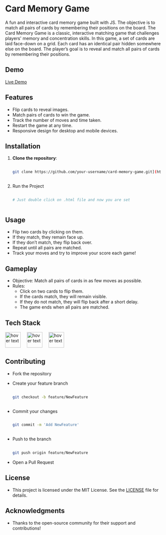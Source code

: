 # Card Memory Game

A fun and interactive card memory game built with JS. The objective is to match all pairs of cards by remembering their positions on the board.
The Card Memory Game is a classic, interactive matching game that challenges players' memory and concentration skills. In this game, a set of cards are laid face-down on a grid. Each card has an identical pair hidden somewhere else on the board. The player’s goal is to reveal and match all pairs of cards by remembering their positions.

## Demo
[Live Demo](https://card-memory-game-five.vercel.app/)

## Features
- Flip cards to reveal images.
- Match pairs of cards to win the game.
- Track the number of moves and time taken.
- Restart the game at any time.
- Responsive design for desktop and mobile devices.

## Installation

1. **Clone the repository**:
   ```bash
    
   git clone https://github.com/your-username/card-memory-game.git](https://github.com/vraj-712/Card-Memory-Game.git
    
2. Run the Project
   ```bash
    
   # Just double click on .html file and now you are set
    
## Usage
- Flip two cards by clicking on them.
- If they match, they remain face up.
- If they don’t match, they flip back over.
- Repeat until all pairs are matched.
- Track your moves and try to improve your score each game!
  
## Gameplay
- Objective: Match all pairs of cards in as few moves as possible.
- Rules:
    - Click on two cards to flip them.
    - If the cards match, they will remain visible.
    - If they do not match, they will flip back after a short delay.
    - The game ends when all pairs are matched.

## Tech Stack
<p align="left">
<img src="https://camo.githubusercontent.com/3e540146547e643d2a8cdc514525eed7bf7893365111f3adccf08270ed07695e/68747470733a2f2f63646e2e73696d706c6569636f6e732e6f72672f68746d6c352f453334463236" width="50" title="hover text">
<img width="12"/>
<img src="https://camo.githubusercontent.com/5e818322045ad81175afd5a949e97dbd5e30b1cd32a52281ab7daff79804d85e/68747470733a2f2f63646e2e73696d706c6569636f6e732e6f72672f637373332f313537324236" width="50" title="hover text">
<img width="12"/>
<img src="https://camo.githubusercontent.com/f2e27cda1add08e2d2f6629e7ee39576b6b8e25a77b64df7f20bb4f3529b7179/68747470733a2f2f63646e2e73696d706c6569636f6e732e6f72672f6a6176617363726970742f463744463145" width="50" title="hover text">
</p>


## Contributing
- Fork the repository
- Create your feature branch 
  
    ```bash
     
    git checkout -b feature/NewFeature
     

- Commit your changes

     ```bash
      
     git commit -m 'Add NewFeature'
      
- Push to the branch

  ```bash
   
  git push origin feature/NewFeature
  
  
- Open a Pull Request

## License
- This project is licensed under the MIT License. See the [LICENSE](https://github.com/vraj-712/PasswordGenerator/blob/main/LICENSE) file for details.

## Acknowledgments
- Thanks to the open-source community for their support and contributions!


